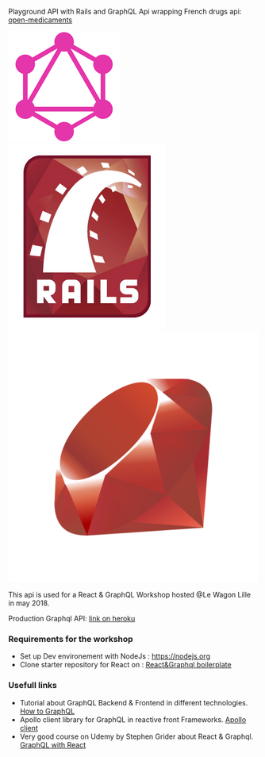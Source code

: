 Playground API with Rails and GraphQL Api wrapping French drugs api: [open-medicaments](https://www.open-medicaments.fr/swagger-ui.html)

![GraphQL](https://raw.githubusercontent.com/GabrielVareilles/graphql-api/master/app/assets/images/graphql.png)
![Rails](https://raw.githubusercontent.com/GabrielVareilles/graphql-api/master/app/assets/images/rails-logo.png)
![Ruby](https://raw.githubusercontent.com/GabrielVareilles/graphql-api/master/app/assets/images/ruby-logo.png)

This api is used for  a React & GraphQL Workshop hosted @Le Wagon Lille in may 2018.

Production Graphql API: [link on heroku](https://medico-gql-api.herokuapp.com/)

### Requirements for the workshop
- Set up Dev environement with  NodeJs : https://nodejs.org
- Clone starter repository for React on : [React&Graphql boilerplate]()

### Usefull links
- Tutorial about GraphQL Backend & Frontend in different technologies. [How to GraphQL](https://www.howtographql.com/)
- Apollo client library for GraphQL in reactive front Frameworks. [Apollo client](https://www.apollographql.com/client/)
- Very good course on Udemy by Stephen Grider about React & Graphql. [GraphQL with React](https://www.udemy.com/graphql-with-react-course/)
